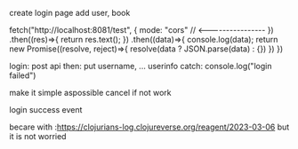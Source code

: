 create login page
add user, book



fetch("http://localhost:8081/test", {
        mode: "cors" // <----------------
    })
    .then((res)=>{
        return res.text();
    })
    .then((data)=>{
        console.log(data);
        return new Promise((resolve, reject)=>{
            resolve(data ? JSON.parse(data) : {})
        })
    })

login: post api
then: put username, ... userinfo
catch: console.log("login failed")

make it simple aspossible
cancel if not work

login success event

becare with :https://clojurians-log.clojureverse.org/reagent/2023-03-06
but it is not worried
